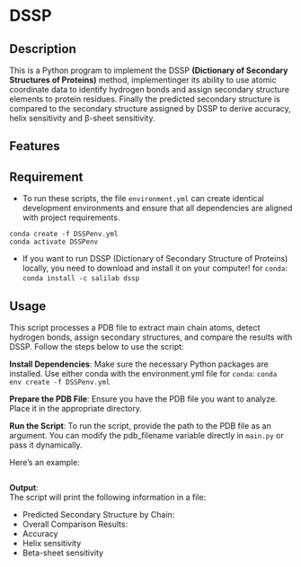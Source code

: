 # DSSP 

## Description
This is a Python program to implement the DSSP **(Dictionary of Secondary Structures of Proteins)** method, implementinger its ability to use atomic coordinate data to identify hydrogen bonds and assign secondary structure elements to protein residues. Finally the predicted secondary structure is compared to the secondary structure assigned by DSSP to derive accuracy, helix sensitivity and β-sheet sensitivity.

## Features


## Requirement
- To run these scripts, the file `environment.yml` can create identical development environments and ensure that all dependencies are aligned with project requirements.

```
conda create -f DSSPenv.yml
conda activate DSSPenv
```

- If you want to run DSSP (Dictionary of Secondary Structure of Proteins) locally, you need to download and install it on your computer!
for `conda`:
`conda install -c salilab dssp`

## Usage
This script processes a PDB file to extract main chain atoms, detect hydrogen bonds, assign secondary structures, and compare the results with DSSP. Follow the steps below to use the script:

**Install Dependencies**: Make sure the necessary Python packages are installed. Use either conda with the environment.yml file
for `conda`:
`conda env create -f DSSPenv.yml`

**Prepare the PDB File**: Ensure you have the PDB file you want to analyze. Place it in the appropriate directory.

**Run the Script**: To run the script, provide the path to the PDB file as an argument. You can modify the pdb_filename variable directly in `main.py` or pass it dynamically.

Here’s an example:
```python contribute_secondary_structure.py -i ./data/4QR3.pdb -o ./result/4QR3_result.txt
```

**Output**:<br>
The script will print the following information in a file:

- Predicted Secondary Structure by Chain: <br>
- Overall Comparison Results: <br>
- Accuracy<br>
- Helix sensitivity<br>
- Beta-sheet sensitivity<br>


